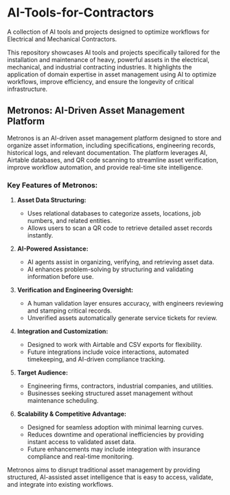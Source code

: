 # AI-Tools-for-Contractors
A collection of AI tools and projects designed to optimize workflows for Electrical and Mechanical Contractors.

This repository showcases AI tools and projects specifically tailored for the installation and maintenance of heavy, powerful assets in the electrical, mechanical, and industrial contracting industries. It highlights the application of domain expertise in asset management using AI to optimize workflows, improve efficiency, and ensure the longevity of critical infrastructure.

## Metronos: AI-Driven Asset Management Platform

Metronos is an AI-driven asset management platform designed to store and organize asset information, including specifications, engineering records, historical logs, and relevant documentation. The platform leverages AI, Airtable databases, and QR code scanning to streamline asset verification, improve workflow automation, and provide real-time site intelligence.

### Key Features of Metronos:

1. **Asset Data Structuring:**
   - Uses relational databases to categorize assets, locations, job numbers, and related entities.
   - Allows users to scan a QR code to retrieve detailed asset records instantly.

2. **AI-Powered Assistance:**
   - AI agents assist in organizing, verifying, and retrieving asset data.
   - AI enhances problem-solving by structuring and validating information before use.

3. **Verification and Engineering Oversight:**
   - A human validation layer ensures accuracy, with engineers reviewing and stamping critical records.
   - Unverified assets automatically generate service tickets for review.

4. **Integration and Customization:**
   - Designed to work with Airtable and CSV exports for flexibility.
   - Future integrations include voice interactions, automated timekeeping, and AI-driven compliance tracking.

5. **Target Audience:**
   - Engineering firms, contractors, industrial companies, and utilities.
   - Businesses seeking structured asset management without maintenance scheduling.

6. **Scalability & Competitive Advantage:**
   - Designed for seamless adoption with minimal learning curves.
   - Reduces downtime and operational inefficiencies by providing instant access to validated asset data.
   - Future enhancements may include integration with insurance compliance and real-time monitoring.

Metronos aims to disrupt traditional asset management by providing structured, AI-assisted asset intelligence that is easy to access, validate, and integrate into existing workflows.
